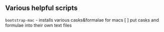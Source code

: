 ## Various helpful scripts

`bootstrap-mac` - installs various casks&formalae for macs
[ ] put casks and formulae into their own text files
